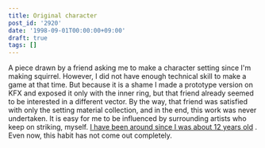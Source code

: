 ```yaml
---
title: Original character
post_id: '2920'
date: '1998-09-01T00:00:00+09:00'
draft: true
tags: []
---
```


A piece drawn by a friend asking me to make a character setting since I'm making squirrel. However, I did not have enough technical skill to make a game at that time. But because it is a shame I made a prototype version on KFX and exposed it only with the inner ring, but that friend already seemed to be interested in a different vector. By the way, that friend was satisfied with only the setting material collection, and in the end, this work was never undertaken. It is easy for me to be influenced by surrounding artists who keep on striking, myself. [I have been around since I was about 12 years old](/2902) . Even now, this habit has not come out completely.
